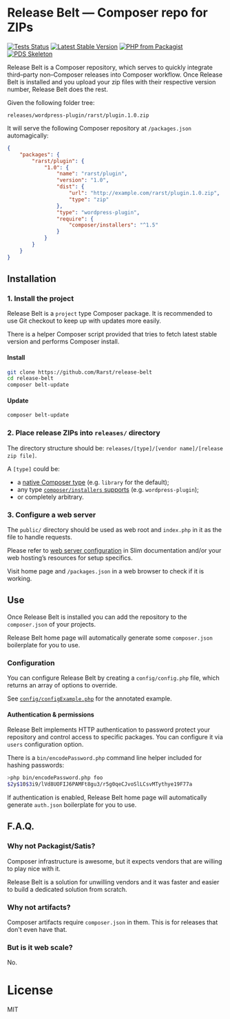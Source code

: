 # Release Belt — Composer repo for ZIPs
[![Tests Status](https://github.com/rarst/release-belt/actions/workflows/tests.yml/badge.svg)](https://github.com/Rarst/release-belt/actions/workflows/tests.yml)
[![Latest Stable Version](https://poser.pugx.org/rarst/release-belt/version)](https://packagist.org/packages/rarst/release-belt)
[![PHP from Packagist](https://img.shields.io/packagist/php-v/rarst/release-belt.svg)](https://packagist.org/packages/rarst/release-belt)
[![PDS Skeleton](https://img.shields.io/badge/pds-skeleton-blue.svg?style=flat-square)](https://github.com/php-pds/skeleton)

Release Belt is a Composer repository, which serves to quickly integrate third–party non–Composer releases into Composer workflow. Once Release Belt is installed and you upload your zip files with their respective version number, Release Belt does the rest.

Given the following folder tree:

```
releases/wordpress-plugin/rarst/plugin.1.0.zip
```

It will serve the following Composer repository at `/packages.json` automagically:

```json
{
    "packages": {
        "rarst/plugin": {
            "1.0": {
                "name": "rarst/plugin",
                "version": "1.0",
                "dist": {
                    "url": "http://example.com/rarst/plugin.1.0.zip",
                    "type": "zip"
                },
                "type": "wordpress-plugin",
                "require": {
                    "composer/installers": "^1.5"
                }
            }
        }
    }
}
```

## Installation

### 1. Install the project

Release Belt is a `project` type Composer package. It is recommended to use Git checkout to keep up with updates more easily.

There is a helper Composer script provided that tries to fetch latest stable version and performs Composer install. 

#### Install

```bash
git clone https://github.com/Rarst/release-belt
cd release-belt
composer belt-update
```

#### Update

```bash
composer belt-update
```

### 2. Place release ZIPs into `releases/` directory

The directory structure should be: `releases/[type]/[vendor name]/[release zip file]`.

A `[type]` could be:
- a [native Composer type](https://getcomposer.org/doc/04-schema.md#type) (e.g. `library` for the default);
- any type [`composer/installers` supports](https://github.com/composer/installers) (e.g. `wordpress-plugin`);
- or completely arbitrary.

### 3. Configure a web server

The `public/` directory should be used as web root and `index.php` in it as the file to handle requests.

Please refer to [web server configuration](https://www.slimframework.com/docs/v4/start/web-servers.html) in Slim documentation and/or your web hosting’s resources for setup specifics.

Visit home page and `/packages.json` in a web browser to check if it is working.

## Use

Once Release Belt is installed you can add the repository to the `composer.json` of your projects.

Release Belt home page will automatically generate some `composer.json` boilerplate for you to use.

### Configuration

You can configure Release Belt by creating a `config/config.php` file, which returns an array of options to override.

See [`config/configExample.php`](config/configExample.php) for the annotated example.

#### Authentication & permissions

Release Belt implements HTTP authentication to password protect your repository and control access to specific packages. You can configure it via `users` configuration option.

There is a `bin/encodePassword.php` command line helper included for hashing passwords:

```bash
>php bin/encodePassword.php foo
$2y$10$3i9/lVd8UOFIJ6PAMFt8gu3/r5g0qeCJvoSlLCsvMTythye19F77a
```

If authentication is enabled, Release Belt home page will automatically generate `auth.json` boilerplate for you to use.

## F.A.Q.

### Why not Packagist/Satis?

Composer infrastructure is awesome, but it expects vendors that are willing to play nice with it.

Release Belt is a solution for unwilling vendors and it was faster and easier to build a dedicated solution from scratch. 

### Why not artifacts?

Composer artifacts require `composer.json` in them. This is for releases that don't even have that.

### But is it web scale?

No.

# License

MIT
